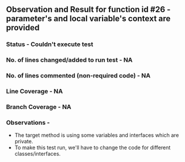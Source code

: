 ## Observation and Result for function id #26 - parameter's and local variable's context are provided

### Status - Couldn't execute test

### No. of lines changed/added to run test - NA

### No. of lines commented (non-required code) - NA

### Line Coverage - NA

### Branch Coverage - NA

### Observations -
- The target method is using some variables and interfaces which are private.
- To make this test run, we'll have to change the code for different classes/interfaces.